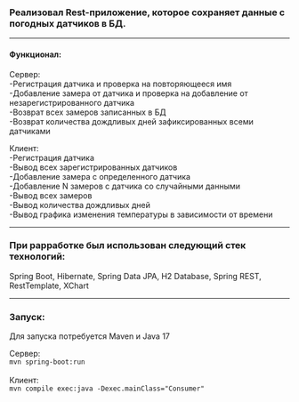 ### Реализовал Rest-приложение, которое сохраняет данные с погодных датчиков в БД.

---

#### Функционал:

Сервер:<br>
-Регистрация датчика и проверка на повторяющееся имя<br>
-Добавление замера от датчика и проверка на добавление от незарегистрированного датчика<br>
-Возврат всех замеров записанных в БД<br>
-Возврат количества дождливых дней зафиксированных всеми датчиками<br>

Клиент:<br>
-Регистрация датчика<br>
-Вывод всех зарегистрированных датчиков<br>
-Добавление замера с определенного датчика<br>
-Добавление N замеров с датчика со случайными данными<br>
-Вывод всех замеров<br>
-Вывод количества дождливых дней<br>
-Вывод графика изменения температуры в зависимости от времени<br>

---

### При раpработке был использован следующий стек технологий:
Spring Boot, Hibernate, Spring Data JPA, H2 Database, Spring REST, RestTemplate, XChart<br>

---

### Запуск:<br>

Для запуска потребуется Maven и Java 17<br>

Сервер:<br>
`mvn spring-boot:run`<br><br>
Клиент:<br>
`mvn compile exec:java -Dexec.mainClass="Consumer"`
